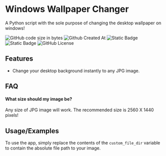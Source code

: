 
# Windows Wallpaper Changer
A Python script with the sole purpose of changing the desktop wallpaper on windows! 

![GitHub code size in bytes](https://img.shields.io/github/languages/code-size/owen7000/WindowsWallpaperChanger?style=for-the-badge&logo=python&logoColor=%23FFF)
![Github Created At](https://img.shields.io/github/created-at/owen7000/WindowsWallpaperChanger?style=for-the-badge&logo=github&logoColor=%23FFF)
![Static Badge](https://img.shields.io/badge/OS-Windows-%230078D4?style=for-the-badge&logo=windows&logoColor=%230078D4)
![Static Badge](https://img.shields.io/badge/Version-10%2F11-%230078D4?style=for-the-badge&logo=windows&logoColor=%230078D4)
![GitHub License](https://img.shields.io/github/license/owen7000/WindowsWallpaperChanger?style=for-the-badge&logo=apache&logoColor=%23D22128&logoSize=auto)


## Features

- Change your desktop background instantly to any JPG image.



## FAQ

#### What size should my image be?

Any size of JPG image will work. The recommended size is 2560 X 1440 pixels!

## Usage/Examples

To use the app, simply replace the contents of the `custom_file_dir` variable to contain the absolute file path to your image.

